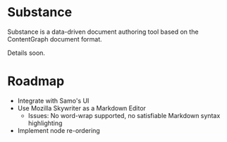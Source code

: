 Substance
================================================================================

Substance is a data-driven document authoring tool based on the ContentGraph 
document format.

Details soon.

Roadmap
================================================================================

* Integrate with Samo's UI
* Use Mozilla Skywriter as a Markdown Editor
  * Issues: No word-wrap supported, no satisfiable Markdown syntax highlighting
* Implement node re-ordering
